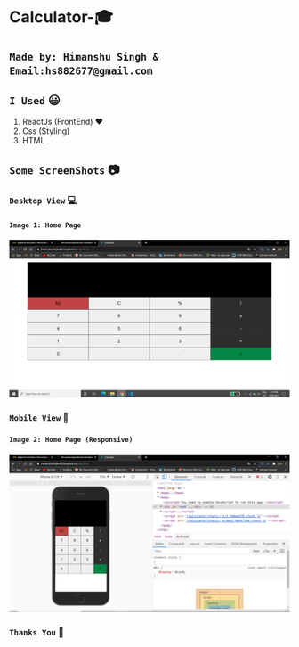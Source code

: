 # Calculator-:mortar_board:

## `Made by: Himanshu Singh & Email:hs882677@gmail.com`

## `I Used` :smiley: <br>
1) ReactJs (FrontEnd) :heart:<br>
2) Css (Styling) <br>
3) HTML <br>

## `Some ScreenShots` :camera:
### `Desktop View` :computer:

#### `Image 1: Home Page`

![](Project_Images/Image1.png)

### `Mobile View` :iphone:

#### `Image 2: Home Page (Responsive)`

![](Project_Images/Image2.png)

### `Thanks You` :raised_hands:

